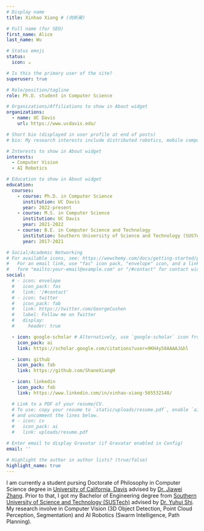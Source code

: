 ```yaml
---
# Display name
title: Xinhao Xiang # (向昕昊)

# Full name (for SEO)
first_name: Alice
last_name: Wu

# Status emoji
status:
  icon: ☕️

# Is this the primary user of the site?
superuser: true

# Role/position/tagline
role: Ph.D. student in Computer Science

# Organizations/Affiliations to show in About widget
organizations:
  - name: UC Davis
    url: https://www.ucdavis.edu/

# Short bio (displayed in user profile at end of posts)
# bio: My research interests include distributed robotics, mobile computing and programmable matter.

# Interests to show in About widget
interests:
  - Computer Vision
  - AI Robotics

# Education to show in About widget
education:
  courses:
    - course: Ph.D. in Computer Science
      institution: UC Davis
      year: 2022-present
    - course: M.S. in Computer Science
      institution: UC Davis
      year: 2021-2022
    - course: B.E. in Computer Science and Technology
      institution: Southern University of Science and Technology (SUSTech)
      year: 2017-2021

# Social/Academic Networking
# For available icons, see: https://wowchemy.com/docs/getting-started/page-builder/#icons
#   For an email link, use "fas" icon pack, "envelope" icon, and a link in the
#   form "mailto:your-email@example.com" or "/#contact" for contact widget.
social:
  # - icon: envelope
  #   icon_pack: fas
  #   link: '/#contact'
  # - icon: twitter
  #   icon_pack: fab
  #   link: https://twitter.com/GeorgeCushen
  #   label: Follow me on Twitter
  #   display:
  #     header: true

  - icon: google-scholar # Alternatively, use `google-scholar` icon from `ai` icon pack
    icon_pack: ai
    link: https://scholar.google.com/citations?user=9KH4y58AAAAJ&hl

  - icon: github
    icon_pack: fab
    link: https://github.com/ShaneXiangH

  - icon: linkedin
    icon_pack: fab
    link: https://www.linkedin.com/in/xinhao-xiang-565532148/

  # Link to a PDF of your resume/CV.
  # To use: copy your resume to `static/uploads/resume.pdf`, enable `ai` icons in `params.yaml`,
  # and uncomment the lines below.
  # - icon: cv
  #   icon_pack: ai
  #   link: uploads/resume.pdf

# Enter email to display Gravatar (if Gravatar enabled in Config)
email: ''

# Highlight the author in author lists? (true/false)
highlight_name: true
---
```


<!--StartFragment-->

I am currently a student pursing Doctorate of Philosophy in Computer Science degree in [University of California, Davis](https://www.ucdavis.edu/) advised by [Dr. Jiawei Zhang](http://jiaweizhang.net/). Prior to that, I got my Bachelor of Engineering degree from [Southern University of Science and Technology (SUSTech)](https://www.sustech.edu.cn/en/) advised by [Dr. Yuhui Shi](https://faculty.sustech.edu.cn/shiyh/en/). My research involve in Computer Vision (3D Object Detection, Point Cloud Perception, Segmentation) and AI Robotics (Swarm Intelligence, Path Planning).

<!--EndFragment-->

<!-- {{< icon name="download" pack="fas" >}} Download my {{< staticref "uploads/resume-20211008.pdf" "newtab" >}}resumé {{< /staticref >}} and {{< staticref "uploads/Xinhao Xiang-CV-20211105.pdf" "newtab" >}}CV {{< /staticref >}}. -->

<!-- {{< icon name="download" pack="fas" >}} Download my {{< staticref "uploads/Xinhao_Xiang_s_Curriculum_Vitae_20211113.pdf" "newtab" >}}CV {{< /staticref >}}. -->
